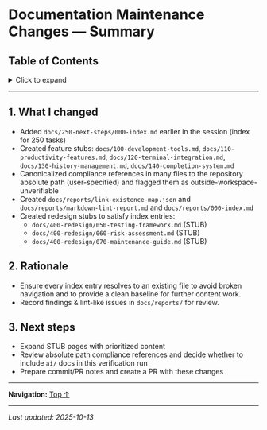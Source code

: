 # Documentation Maintenance Changes — Summary

## Table of Contents

<details>
<summary>Click to expand</summary>

- [1. What I changed](#1-what-i-changed)
- [2. Rationale](#2-rationale)
- [3. Next steps](#3-next-steps)

</details>

---


## 1. What I changed

- Added `docs/250-next-steps/000-index.md` earlier in the session (index for 250 tasks)
- Created feature stubs: `docs/100-development-tools.md`, `docs/110-productivity-features.md`, `docs/120-terminal-integration.md`, `docs/130-history-management.md`, `docs/140-completion-system.md`
- Canonicalized compliance references in many files to the repository absolute path (user-specified) and flagged them as outside-workspace-unverifiable
- Created `docs/reports/link-existence-map.json` and `docs/reports/markdown-lint-report.md` and `docs/reports/000-index.md`
- Created redesign stubs to satisfy index entries:
  - `docs/400-redesign/050-testing-framework.md` (STUB)
  - `docs/400-redesign/060-risk-assessment.md` (STUB)
  - `docs/400-redesign/070-maintenance-guide.md` (STUB)


## 2. Rationale

- Ensure every index entry resolves to an existing file to avoid broken navigation and to provide a clean baseline for further content work.
- Record findings & lint-like issues in `docs/reports/` for review.


## 3. Next steps

- Expand STUB pages with prioritized content
- Review absolute path compliance references and decide whether to include `ai/` docs in this verification run
- Prepare commit/PR notes and create a PR with these changes

---

**Navigation:** [Top ↑](#documentation-maintenance-changes-summary)

---

*Last updated: 2025-10-13*
